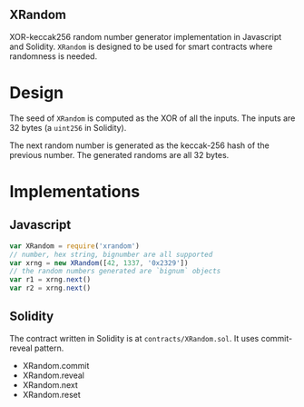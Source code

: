 XRandom
---
XOR-keccak256 random number generator implementation in Javascript and Solidity. `XRandom` is designed to be used for smart contracts where randomness is needed.

# Design
The seed of `XRandom` is computed as the XOR of all the inputs. The inputs are 32 bytes (a `uint256` in Solidity).

The next random number is generated as the keccak-256 hash of the previous number. The generated randoms are all 32 bytes.

# Implementations
## Javascript
```javascript
var XRandom = require('xrandom')
// number, hex string, bignumber are all supported
var xrng = new XRandom([42, 1337, '0x2329'])
// the random numbers generated are `bignum` objects
var r1 = xrng.next()
var r2 = xrng.next()
```

## Solidity
The contract written in Solidity is at `contracts/XRandom.sol`. It uses commit-reveal pattern.

- XRandom.commit
- XRandom.reveal
- XRandom.next
- XRandom.reset
